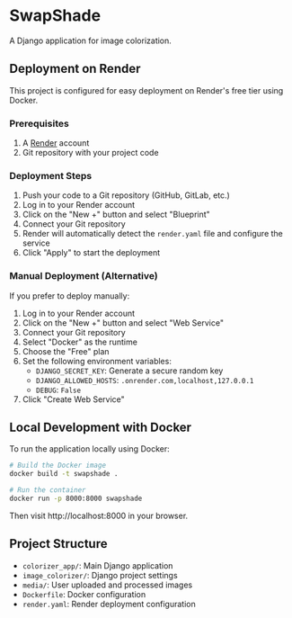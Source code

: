 # SwapShade

A Django application for image colorization.

## Deployment on Render

This project is configured for easy deployment on Render's free tier using Docker.

### Prerequisites

1. A [Render](https://render.com/) account
2. Git repository with your project code

### Deployment Steps

1. Push your code to a Git repository (GitHub, GitLab, etc.)
2. Log in to your Render account
3. Click on the "New +" button and select "Blueprint"
4. Connect your Git repository
5. Render will automatically detect the `render.yaml` file and configure the service
6. Click "Apply" to start the deployment

### Manual Deployment (Alternative)

If you prefer to deploy manually:

1. Log in to your Render account
2. Click on the "New +" button and select "Web Service"
3. Connect your Git repository
4. Select "Docker" as the runtime
5. Choose the "Free" plan
6. Set the following environment variables:
   - `DJANGO_SECRET_KEY`: Generate a secure random key
   - `DJANGO_ALLOWED_HOSTS`: `.onrender.com,localhost,127.0.0.1`
   - `DEBUG`: `False`
7. Click "Create Web Service"

## Local Development with Docker

To run the application locally using Docker:

```bash
# Build the Docker image
docker build -t swapshade .

# Run the container
docker run -p 8000:8000 swapshade
```

Then visit http://localhost:8000 in your browser.

## Project Structure

- `colorizer_app/`: Main Django application
- `image_colorizer/`: Django project settings
- `media/`: User uploaded and processed images
- `Dockerfile`: Docker configuration
- `render.yaml`: Render deployment configuration